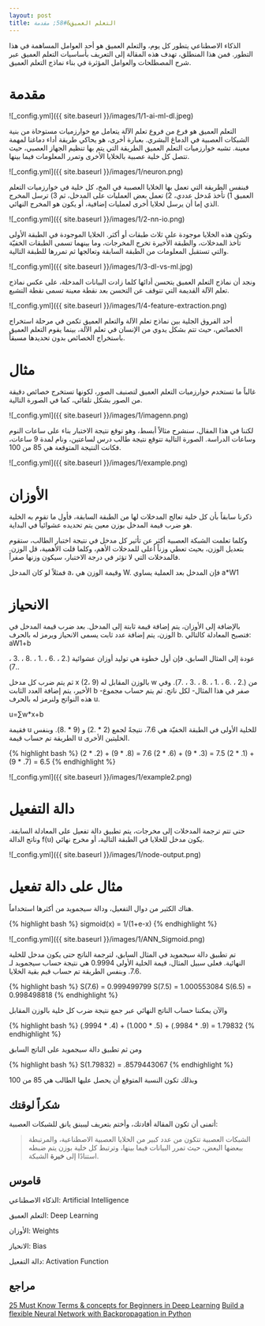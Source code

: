 ```yaml
---
layout: post
title: التعلم العميق&#58; مقدمة
---
```


الذكاء الاصطناعي يتطور كل يوم، والتعلم العميق هو أحد العوامل المساهمة في هذا التطور. فمن هذا المنطلق، تهدف هذه المقالة إلى التعريف بأساسيات التعلم العميق عبر شرح  المصطلحات والعوامل المؤثرة في بناء نماذج التعلم العميق.

# مقدمة

![_config.yml]({{ site.baseurl }}/images/1/1-ai-ml-dl.jpeg)

التعلم العميق هو فرع من فروع تعلم الآلة يتعامل مع خوارزميات مستوحاة من بنية الشبكات العصبية في الدماغ البشري. بعبارة أخرى، هو يحاكي طريقة أداء دماغنا لمهمة معينة. تشبه خوارزميات التعلم العميق الطريقة التي يتم بها تنظيم الجهاز العصبي، حيث تتصل كل خلية عصبية بالخلايا الأخرى وتمرر المعلومات فيما بينها.

![_config.yml]({{ site.baseurl }}/images/1/neuron.png)

فبنفس الطريقة التي تعمل بها الخلايا العصبية في المخ، كل خلية في خوارزميات التعلم العميق 1) تأخذ مٌدخل عددي، 2) تعمل بعض العمليات على المدخل، ثم 3) ترسل المخرج الذي إما أن يرسل لخلايا أخرى لعمليات إضافية، أو يكون هو المخرج النهائي.

![_config.yml]({{ site.baseurl }}/images/1/2-nn-io.png)

وتكون هذه الخلايا موجودة على ثلاث طبقات أو أكثر. الخلايا الموجودة في الطبقة الأولى تأخذ المدخلات، والطبقة الأخيرة تخرج المخرجات، وما بينهما تسمى الطبقات الخفيّة والتي تستقبل المعلومات من الطبقة السابقة وتعالجها ثم تمررها للطبقة التالية.

![_config.yml]({{ site.baseurl }}/images/1/3-dl-vs-ml.jpg)

ونجد أن نماذج التعلم العميق يتحسن أدائها كلما زادت البيانات المدخلة، على عكس نماذج تعلم الآلة القديمة التي تتوقف عن التحسن بعد نقطة معينة تسمى نقطة التشبع.

![_config.yml]({{ site.baseurl }}/images/1/4-feature-extraction.png)

أحد الفروق الجلية بين نماذج تعلم الآلة والتعلم العميق تكمن في مرحلة استخراج الخصائص، حيث تتم بشكل يدوي من الإنسان في تعلم الآلة، بينما يقوم التعلم العميق باستخراج الخصائص بدون تحديدها مسبقاً.

# مثال
غالباً ما تستخدم خوارزميات التعلم العميق لتصنيف الصور، لكونها تستخرج خصائص دقيقة من الصور بشكل تلقائي، كما في الصورة التالية.

![_config.yml]({{ site.baseurl }}/images/1/imagenn.png)

لكننا في هذا المقال، سنشرح مثالاً أبسط، وهو توقع نتيجة الاختبار بناء على ساعات النوم وساعات الدراسة. الصورة التالية تتوقع نتيجة طالب درس لساعتين، ونام لمدة 9 ساعات، فكانت النتيجة المتوقعة هي 85 من 100.

![_config.yml]({{ site.baseurl }}/images/1/example.png)

# الأوزان
ذكرنا سابقاً بأن كل خلية تعالج المدخلات لها من الطبقة السابقة، فأول ما تقوم به الخلية هو ضرب قيمة المدخل بوزن معين يتم تحديده عشوائياً في البداية. 

وكلما تعلمت الشبكة العصبية أكثر عن تأثير كل مدخل في نتيجة اختبار الطالب، ستقوم بتعديل الوزن، بحيث تعطي وزناً أعلى للمدخلات الأهم، وكلما قلت الأهمية، قل الوزن. فالمدخلات التي لا تؤثر في درجة الاختبار، سيكون وزنها صفراً.

فمثلاً لو كان المدخل a، وقيمة الوزن هي W. فإن المدخل بعد العملية يساوي a*W1

# الانحياز
بالإضافة إلى الأوزان، يتم إضافة قيمة ثابتة إلى المدخل.
بعد ضرب قيمة المدخل في الوزن، يتم إضافة عدد ثابت يسمى الانحياز ويرمز له بالحرف b. فتصبح المعادلة كالتالي:
aW1+b

عودة إلى المثال السابق، فإن أول خطوة هي توليد أوزان عشوائية (.2 ، .6 ، .1 ، .8 ، .3 ، .7).

ثم يتم ضرب كل مدخل x (2، 9) بالوزن المقابل له w من (.2 ، .6 ، .1 ، .8 ، .3 ، .7). وفي الأخير، يتم إضافة العدد الثابت b -صفر في هذا المثال- لكل ناتج. ثم يتم حساب مجموع هذه النواتج ولنرمز له بالحرف u.

u=∑w*x+b

فقيمة u للخلية الأولى في الطبقة الخفيّة هي 7.6، نتيجةً لجمع (2 * .2) و (9 * .8). وبنفس الطريقة تم حساب قيمة u الخليتين الأخرى.

{% highlight bash %}
(2 * .2) + (9 * .8) = 7.6 
(2 * .6) + (9 * .3) = 7.5 
(2 * .1) + (9 * .7) = 6.5
{% endhighlight %}

![_config.yml]({{ site.baseurl }}/images/1/example2.png)


# دالة التفعيل
حتى تتم ترجمة المدخلات إلى مخرجات، يتم تطبيق دالة تفعيل على المعادلة السابقة. وناتج الدالة f(u) يكون مدخل للخلايا في الطبقة التالية، أو مخرج نهائي.

![_config.yml]({{ site.baseurl }}/images/1/node-output.png)

# مثال على دالة تفعيل

هناك الكثير من دوال التفعيل، ودالة سيجمويد من أكثرها استخداماً.
 
{% highlight bash %}
sigmoid(x) = 1/(1+e-x)
{% endhighlight %}

![_config.yml]({{ site.baseurl }}/images/1/ANN_Sigmoid.png)

تم تطبيق دالة سيجمويد في المثال السابق، لترجمة الناتج حتى يكون مدخل للخلية النهائية. فعلى سبيل المثال، قيمة الخلية الأولى  0.9994 هي نتيجة حساب سيجمويد لـ 7.6. وبنفس الطريقة تم حساب قيم بقية الخلايا.

{% highlight bash %}
S(7.6) = 0.999499799
S(7.5) = 1.000553084
S(6.5) = 0.998498818
{% endhighlight %}

والآن يمكننا حساب الناتج النهائي عبر جمع نتيجة ضرب كل خلية بالوزن المقابل

{% highlight bash %}
(.9994 * .4) + (1.000 * .5) + (.9984 * .9) = 1.79832
{% endhighlight %}

ومن ثم تطبيق دالة سيجمويد على الناتج السابق

{% highlight bash %}
S(1.79832) = .8579443067
{% endhighlight %}

وبذلك تكون النسبة المتوقع أن يحصل عليها الطالب هي 85 من 100

## شكراً لوقتك
أتمنى أن تكون المقالة أفادتك، وأختم بتعريف ليبينق يانق للشبكات العصبية:

>الشبكات العصبية تتكون من عدد كبير من الخلايا العصبية الاصطناعية، والمرتبطة ببعضها البعض، حيث تمرر البيانات فيما بينها، وترتبط كل خلية بوزن يتم ضبطه استنادًا إلى **خبرة** الشبكة.


## قاموس
الذكاء الاصطناعي: Artificial Intelligence

التعلم العميق: Deep Learning

الأوزان: Weights

الانحياز: Bias

دالة التفعيل: Activation Function

## مراجع
[25 Must Know Terms & concepts for Beginners in Deep Learning](https://www.analyticsvidhya.com/blog/2017/05/25-must-know-terms-concepts-for-beginners-in-deep-learning/)
[Build a flexible Neural Network with Backpropagation in Python](https://dev.to/shamdasani/build-a-flexible-neural-network-with-backpropagation-in-python)